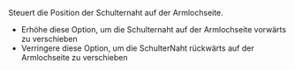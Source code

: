 Steuert die Position der Schulternaht auf der Armlochseite.

- Erhöhe diese Option, um die Schulternaht auf der Armlochseite vorwärts zu verschieben
- Verringere diese Option, um die SchulterNaht rückwärts auf der Armlochseite zu verschieben

